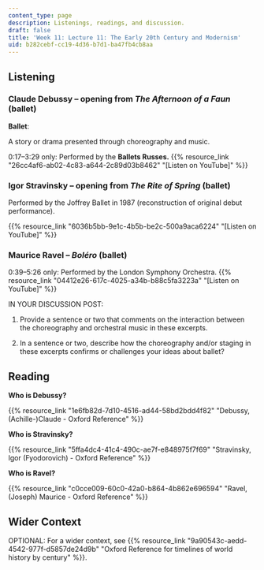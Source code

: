 ```yaml
---
content_type: page
description: Listenings, readings, and discussion.
draft: false
title: 'Week 11: Lecture 11: The Early 20th Century and Modernism'
uid: b282cebf-cc19-4d36-b7d1-ba47fb4cb8aa
---
```

## Listening

### Claude Debussy – opening from *The Afternoon of a Faun* (ballet)

**Ballet**:

A story or drama presented through choreography and music.  

0:17–3:29 only: Performed by the **Ballets Russes.** {{% resource_link "26cc4af6-ab02-4c83-a644-2c89d03b8462" "[Listen on YouTube]" %}}

### Igor Stravinsky – opening from *The Rite of Spring* (ballet)

Performed by the Joffrey Ballet in 1987 (reconstruction of original debut performance).

{{% resource_link "6036b5bb-9e1c-4b5b-be2c-500a9aca6224" "[Listen on YouTube]" %}}

### Maurice Ravel – *Boléro* (ballet)

0:39–5:26 only: Performed by the London Symphony Orchestra. {{% resource_link "04412e26-617c-4025-a34b-b88c5fa3223a" "[Listen on YouTube]" %}}

IN YOUR DISCUSSION POST:

1) Provide a sentence or two that comments on the interaction between the choreography and orchestral music in these excerpts.  

2) In a sentence or two, describe how the choreography and/or staging in these excerpts confirms or challenges your ideas about ballet?  

## Reading

**Who is Debussy?**

{{% resource_link "1e6fb82d-7d10-4516-ad44-58bd2bdd4f82" "Debussy, (Achille-)Claude - Oxford Reference" %}}

**Who is Stravinsky?**

{{% resource_link "5ffa4dc4-41c4-490c-ae7f-e848975f7f69" "Stravinsky, Igor (Fyodorovich) - Oxford Reference" %}}

**Who is Ravel?**

{{% resource_link "c0cce009-60c0-42a0-b864-4b862e696594" "Ravel, (Joseph) Maurice - Oxford Reference" %}}

## Wider Context

OPTIONAL: For a wider context, see {{% resource_link "9a90543c-aedd-4542-977f-d5857de24d9b" "Oxford Reference for timelines of world history by century" %}}.